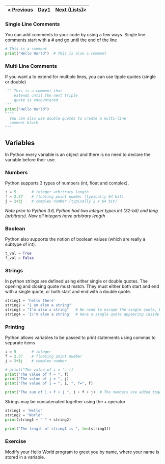 | [< Previous](HelloWorld.md) | [Day1](../README.md)| [Next (Lists)>](Lists.md) |
|----|----|----|
### Single Line Comments
You can add comments to your code by using a few ways.
Single line comments start with a # and go until the end of the line

```python
# This is a comment
print("Hello World")  # This is also a comment
```
### Multi Line Comments
If you want a to extend for multiple lines, you can use tipple quotes (single or double)

```python
''' This is a comment that
    extends until the next triple
    quote is encountered
''' 
print("Hello World")
"""" 
  You can also use double quotes to create a multi-line
  comment block 
"""   
```

## Variables

In Python every variable is an object and there is no need to declare the variable before their use.

### Numbers

Python supports 3 types of numbers (int, float and complex).  

```python
i = 5       # integer arbitrary length 
f = 2.37    # floating point number (typically 64 bit)
j = 2+3j    # complex number (typically 2 x 64 bit)
```
_Note prior to Python 3.6, Python had two integer types int (32-bit) and long (arbitrary). Now all integers
have arbitrary length_

### Boolean

Python also supports the notion of boolean values (which are really a subtype of int).

```python
t_val = True     
f_val = False    
```

### Strings

In python strings are defined using either single or double quotes. The opening and closing quote must match. They must
either both start and end with a single quote, or both start and end with a double quote.

```python
string1 = 'hello there'       
string2 = "I am also a string"
string3 = "I'm also a string"   # No need to escape the single quote, because string is defined with double quotes
string4 = 'I\'m also a string'  # Here a single quote appearing inside a single quoted string needs to be escaped
```

### Printing

Python allows variables to be passed to print statements using commas to separate items 

```python
i = 5       # integer
f = 2.37    # floating point number
j = 2+3j    # complex number

# print("The value of i = ", i)
print("The value of f = ", f)
print("The value of j = ", j)
print("The value of i = ", i, ", f=", f)

print("The sum of 1 + f + j ", i + f + j)  # The numbers are added together and then printed out
```

Strings may be concatenated together using the + operator
```python
string1 = 'Hello'       
string2 = "World"
print(string1 + " " + string2)

print("The length of string1 is ", len(string1))
```
 
### Exercise

Modify your Hello World program to greet you by name, where your name is stored in a variable.
